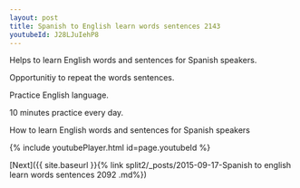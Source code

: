 ```yaml
---
layout: post
title: Spanish to English learn words sentences 2143 
youtubeId: J28LJuIehP8
---
```

 
 
Helps to learn English words and sentences for Spanish speakers.

Opportunitiy to repeat the words sentences. 

Practice English language. 
 
10 minutes practice every day. 
 
How to learn English words and sentences for Spanish speakers 
 
{% include youtubePlayer.html id=page.youtubeId %}
 
 
[Next]({{ site.baseurl }}{% link  split2/_posts/2015-09-17-Spanish to english learn words sentences 2092 .md%})
 
